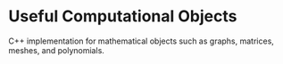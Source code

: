 # Useful Computational Objects
C++ implementation for mathematical objects such as graphs, matrices, meshes, and polynomials.
